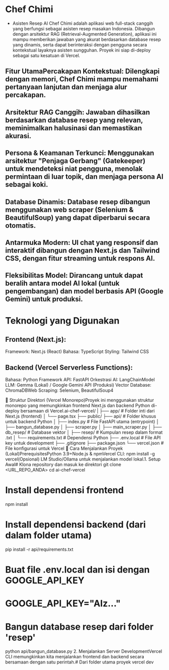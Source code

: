 # Chef Chimi 
- Asisten Resep AI Chef Chimi adalah aplikasi web full-stack canggih yang berfungsi sebagai asisten resep masakan Indonesia. Dibangun dengan arsitektur RAG (Retrieval-Augmented Generation), aplikasi ini mampu memberikan jawaban yang akurat berdasarkan database resep yang dinamis, serta dapat berinteraksi dengan pengguna secara kontekstual layaknya asisten sungguhan. Proyek ini siap di-deploy sebagai satu kesatuan di Vercel.

## Fitur UtamaPercakapan Kontekstual: Dilengkapi dengan memori, Chef Chimi mampu memahami pertanyaan lanjutan dan menjaga alur percakapan.
## Arsitektur RAG Canggih: Jawaban dihasilkan berdasarkan database resep yang relevan, meminimalkan halusinasi dan memastikan akurasi.
## Persona & Keamanan Terkunci: Menggunakan arsitektur "Penjaga Gerbang" (Gatekeeper) untuk mendeteksi niat pengguna, menolak permintaan di luar topik, dan menjaga persona AI sebagai koki.
## Database Dinamis: Database resep dibangun menggunakan web scraper (Selenium & BeautifulSoup) yang dapat diperbarui secara otomatis.
## Antarmuka Modern: UI chat yang responsif dan interaktif dibangun dengan Next.js dan Tailwind CSS, dengan fitur streaming untuk respons AI.
## Fleksibilitas Model: Dirancang untuk dapat beralih antara model AI lokal (untuk pengembangan) dan model berbasis API (Google Gemini) untuk produksi.

# Teknologi yang Digunakan
## Frontend (Next.js):
Framework: Next.js (React)
Bahasa: TypeScript
Styling: Tailwind CSS

## Backend (Vercel Serverless Functions):
Bahasa: Python
Framework API: FastAPI
Orkestrasi AI: LangChainModel 
LLM: Gemma (Lokal) / Google Gemini API (Produksi)
Vector Database: ChromaDBWeb 
Scraping: Selenium, BeautifulSoup4

📁 Struktur Direktori (Vercel Monorepo)Proyek ini menggunakan struktur monorepo yang memungkinkan frontend Next.js dan backend Python di-deploy bersamaan di Vercel.ai-chef-vercel/
|
├── app/                  # Folder inti dari Next.js (frontend)
│   └── page.tsx
├── public/
├── api/                  # Folder khusus untuk backend Python
│   ├── index.py          # File FastAPI utama (entrypoint)
│   ├── bangun_database.py
│   ├── scraper.py
│   ├── main_scraper.py
│   ├── db_resep/           # Database vektor
│   ├── resep/              # Kumpulan resep dalam format .txt
│   └── requirements.txt    # Dependensi Python
├── .env.local            # File API key untuk development
├── .gitignore
├── package.json
└── vercel.json           # File konfigurasi untuk Vercel
🚀 Cara Menjalankan Proyek (Lokal)PrerequisitesPython 3.9+Node.js & npmVercel CLI: npm install -g vercel(Opsional) LM Studio/Ollama untuk menjalankan model lokal.1. Setup Awal# Klona repository dan masuk ke direktori
git clone <URL_REPO_ANDA>
cd ai-chef-vercel

# Install dependensi frontend
npm install

# Install dependensi backend (dari dalam folder utama)
pip install -r api/requirements.txt

# Buat file .env.local dan isi dengan GOOGLE_API_KEY
# GOOGLE_API_KEY="AIz..."

# Bangun database resep dari folder 'resep'
python api/bangun_database.py
2. Menjalankan Server DevelopmentVercel CLI memungkinkan kita menjalankan frontend dan backend secara bersamaan dengan satu perintah.# Dari folder utama proyek
vercel dev
